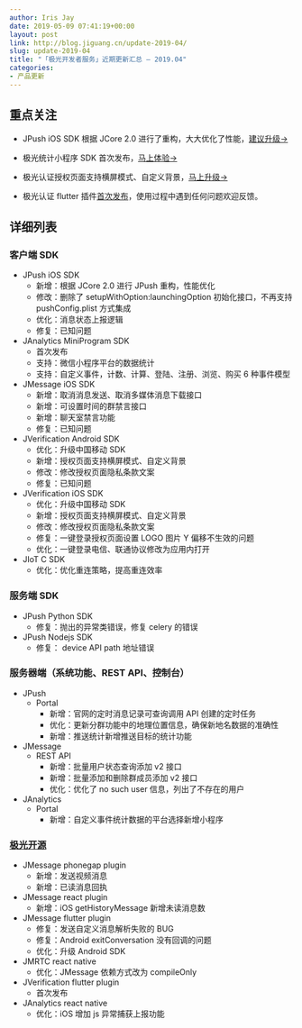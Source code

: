 ```yaml
---
author: Iris Jay
date: 2019-05-09 07:41:19+00:00
layout: post
link: http://blog.jiguang.cn/update-2019-04/
slug: update-2019-04
title: "「极光开发者服务」近期更新汇总 – 2019.04"
categories:
- 产品更新
---
```



				

## 重点关注

  * JPush iOS SDK 根据 JCore 2.0 进行了重构，大大优化了性能，[建议升级→](https://docs.jiguang.cn/jpush/updates/)

  * 极光统计小程序 SDK 首次发布，[马上体验→](https://docs.jiguang.cn/janalytics/client/miniprogram_sdk/)  

  * 极光认证授权页面支持横屏模式、自定义背景，[马上升级→](https://docs.jiguang.cn/jverification/updates/)  

  * 极光认证 flutter 插件[首次发布](https://github.com/jpush/jverify-flutter-plugin)，使用过程中遇到任何问题欢迎反馈。


## 详细列表

### 客户端 SDK

  * JPush iOS SDK
    * 新增：根据 JCore 2.0 进行 JPush 重构，性能优化
    * 修改：删除了 setupWithOption:launchingOption 初始化接口，不再支持 pushConfig.plist 方式集成
    * 优化：消息状态上报逻辑
    * 修复：已知问题
  * JAnalytics MiniProgram SDK
    * 首次发布
    * 支持：微信小程序平台的数据统计
    * 支持：自定义事件，计数、计算、登陆、注册、浏览、购买 6 种事件模型
  * JMessage iOS SDK
    * 新增：取消消息发送、取消多媒体消息下载接口
    * 新增：可设置时间的群禁言接口
    * 新增：聊天室禁言功能
    * 修复：已知问题
  * JVerification Android SDK
    * 优化：升级中国移动 SDK
    * 新增：授权页面支持横屏模式、自定义背景
    * 修改：修改授权页面隐私条款文案
    * 修复：已知问题
  * JVerification iOS SDK
    * 优化：升级中国移动 SDK
    * 新增：授权页面支持横屏模式、自定义背景
    * 修改：修改授权页面隐私条款文案
    * 修复：一键登录授权页面设置 LOGO 图片 Y 偏移不生效的问题
    * 优化：一键登录电信、联通协议修改为应用内打开
  * JIoT C SDK
    * 优化：优化重连策略，提高重连效率

### 服务端 SDK

  * JPush Python SDK 
    * 修复：抛出的异常类错误，修复 celery 的错误
  * JPush Nodejs SDK 
    * 修复： device API path 地址错误

### 服务器端（系统功能、REST API、控制台）

  * JPush
    * Portal
      * 新增：官网的定时消息记录可查询调用 API 创建的定时任务
      * 优化：更新分群功能中的地理位置信息，确保新地名数据的准确性
      * 新增：推送统计新增推送目标的统计功能
  * JMessage
    * REST API
      * 新增：批量用户状态查询添加 v2 接口
      * 新增：批量添加和删除群成员添加 v2 接口
      * 优化：优化了 no such user 信息，列出了不存在的用户
  * JAnalytics
    * Portal
      * 新增：自定义事件统计数据的平台选择新增小程序

### [极光开源](https://github.com/jpush)

  * JMessage phonegap plugin
    * 新增：发送视频消息
    * 新增：已读消息回执
  * JMessage react plugin
    * 新增：iOS getHistoryMessage 新增未读消息数
  * JMessage flutter plugin
    * 修复：发送自定义消息解析失败的 BUG
    * 修复：Android exitConversation 没有回调的问题
    * 优化：升级 Android SDK
  * JMRTC react native
    * 优化：JMessage 依赖方式改为 compileOnly
  * JVerification flutter plugin
    * 首次发布
  * JAnalytics react native 
    * 优化：iOS 增加 js 异常捕获上报功能

